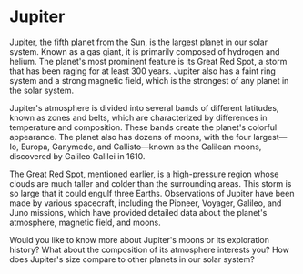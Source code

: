 # Jupiter

Jupiter, the fifth planet from the Sun, is the largest planet in our solar system. Known as a gas giant, it is primarily composed of hydrogen and helium. The planet's most prominent feature is its Great Red Spot, a storm that has been raging for at least 300 years. Jupiter also has a faint ring system and a strong magnetic field, which is the strongest of any planet in the solar system.

Jupiter's atmosphere is divided into several bands of different latitudes, known as zones and belts, which are characterized by differences in temperature and composition. These bands create the planet's colorful appearance. The planet also has dozens of moons, with the four largest—Io, Europa, Ganymede, and Callisto—known as the Galilean moons, discovered by Galileo Galilei in 1610.

The Great Red Spot, mentioned earlier, is a high-pressure region whose clouds are much taller and colder than the surrounding areas. This storm is so large that it could engulf three Earths. Observations of Jupiter have been made by various spacecraft, including the Pioneer, Voyager, Galileo, and Juno missions, which have provided detailed data about the planet's atmosphere, magnetic field, and moons.

Would you like to know more about Jupiter's moons or its exploration history? What about the composition of its atmosphere interests you? How does Jupiter's size compare to other planets in our solar system?

